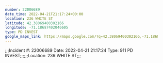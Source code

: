 ```yaml
---
number: 22006689
date_time: 2022-04-21T21:17:24+00:00
location: 236 WHITE ST
latitude: 42.38069400302166
longitude: -71.18687402046605
type: PD INVEST
google_maps_link: https://maps.google.com/?q=42.38069400302166,-71.18687402046605
---
```


;;;Incident #: 22006689  Date: 2022-04-21 21:17:24   Type: 911 PD INVEST;;;;;;Location: 236 WHITE ST;;;
